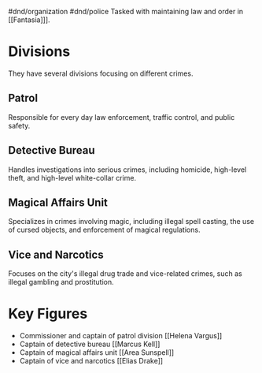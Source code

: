 #dnd/organization #dnd/police
Tasked with maintaining law and order in [[Fantasia]]]. 
# Divisions
They have several divisions focusing on different crimes.
## Patrol
Responsible for every day law enforcement, traffic control, and public safety.
## Detective Bureau
Handles investigations into serious crimes, including homicide, high-level theft, and high-level white-collar crime.
## Magical Affairs Unit
Specializes in crimes involving magic, including illegal spell casting, the use of cursed objects, and enforcement of magical regulations.
## Vice and Narcotics
Focuses on the city's illegal drug trade and vice-related crimes, such as illegal gambling and prostitution.
# Key Figures
- Commissioner and captain of patrol division [[Helena Vargus]]
- Captain of detective bureau [[Marcus Kell]]
- Captain of magical affairs unit [[Area Sunspell]]
- Captain of vice and narcotics [[Elias Drake]]